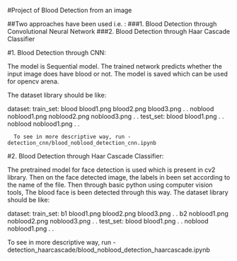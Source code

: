 #Project of Blood Detection from an image

##Two approaches have been used i.e. :
###1. Blood Detection through Convolutional Neural Network
###2. Blood Detection through Haar Cascade Classifier


#1. Blood Detection through CNN:

   The model is Sequential model. The trained network predicts whether the input image does have blood or not. The model is saved which can be used for opencv arena.

   The dataset library should be like:
   
   dataset:
          train_set:
                    blood
                          blood1.png
                          blood2.png
                          blood3.png
                          .
                          .
                    noblood
                          noblood1.png
                          noblood2.png
                          noblood3.png
                          .
                          .
             test_set:
                    blood
                          blood1.png
                          .
                          .
                    noblood
                          noblood1.png
                          .
                          .
                          
      To see in more descriptive way, run -    detection_cnn/blood_noblood_detection_cnn.ipynb


#2. Blood Detection through Haar Cascade Classifier:

   The pretrained model for face detection is used which is present in cv2 library. Then on the face detected image, the labels in been set according to the name of the file. Then through basic python using computer vision tools, The blood face is been detected through this way. 
   The dataset library should be like:
   
   dataset:
          train_set:
                    b1
                          blood1.png
                          blood2.png
                          blood3.png
                          .
                          .
                    b2
                          noblood1.png
                          noblood2.png
                          noblood3.png
                          .
                          .
             test_set:
                    blood
                          blood1.png
                          .
                          .
                    noblood
                          noblood1.png
                          .
                          .
                          
  To see in more descriptive way, run -    detection_haarcascade/blood_noblood_detection_haarcascade.ipynb
                          
               
